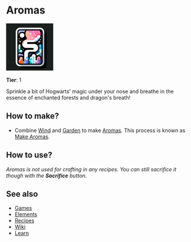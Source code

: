 # Aromas

![](../images/item.aromas.png)

**Tier**: 1

Sprinkle a bit of Hogwarts' magic under your nose and breathe in the essence of enchanted forests and dragon's breath!

## How to make?

* Combine [Wind](/wiki/elements/wind) and [Garden](/wiki/elements/garden) to make [Aromas](/wiki/elements/aromas). This process is known as [Make Aromas](/wiki/recipes/make-aromas).

## How to use?

_Aromas is not used for crafting in any recipes. You can still sacrifice it though with the **Sacrifice** button._

## See also

* [Games](/wiki/games)
* [Elements](/wiki/elements)
* [Recipes](/wiki/recipes)
* [Wiki](/wiki/index)
* [Learn](/learn/index)